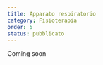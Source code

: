 ```yaml
---
title: Apparato respiratorio
category: Fisioterapia
order: 5
status: pubblicato
---
```


Coming soon